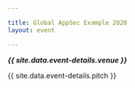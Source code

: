 ```yaml
---

title: Global AppSec Example 2020
layout: event

---
```


<!-- rebuild 12 -->

***{{ site.data.event-details.venue }}***

{{ site.data.event-details.pitch }}



